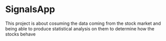 # SignalsApp
This project is about cosuming the data coming from the stock market and being able to produce statistical analysis on them to determine how the stocks behave
